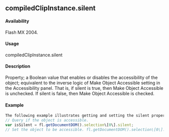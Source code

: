 ## compiledClipInstance.silent

#### Availability

Flash MX 2004.

#### Usage

compiledClipInstance.silent

#### Description

Property; a Boolean value that enables or disables the accessibility of the object; equivalent to the inverse logic of Make Object Accessible setting in the Accessibility panel. That is, if silent is true, then Make Object Accessible is unchecked. If silent is false, then Make Object Accessible is checked.

#### Example

```javascript
The following example illustrates getting and setting the silent property:
// Query if the object is accessible.
var isSilent = fl.getDocumentDOM().selection\[0\].silent;
// Set the object to be accessible. fl.getDocumentDOM().selection\[0\].silent = false;

```